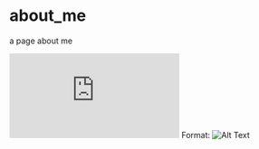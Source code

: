 # about_me
a page about me


![GitHub Logo](https://www.facebook.com/photo.php?fbid=1553509758024844&set=a.144123508963483.22097.100000975046052&type=3&theater)
Format: ![Alt Text](url)
